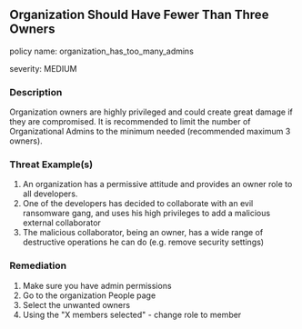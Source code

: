 
## Organization Should Have Fewer Than Three Owners
policy name: organization_has_too_many_admins

severity: MEDIUM

### Description
Organization owners are highly privileged and could create great damage if they are compromised. It is recommended to limit the number of Organizational Admins to the minimum needed (recommended maximum 3 owners).

### Threat Example(s)
1. An organization has a permissive attitude and provides an owner role to all developers.
2. One of the developers has decided to collaborate with an evil ransomware gang, and uses his high privileges to add a malicious external collaborator
3. The malicious collaborator, being an owner, has a wide range of destructive operations he can do (e.g. remove security settings)



### Remediation
1. Make sure you have admin permissions
2. Go to the organization People page
3. Select the unwanted owners
4. Using the "X members selected" - change role to member


